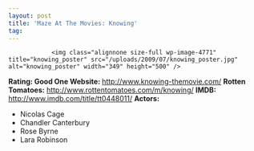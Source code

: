 ```yaml
---
layout: post
title: 'Maze At The Movies: Knowing'
tag: 
---
```



                <img class="alignnone size-full wp-image-4771" title="knowing_poster" src="/uploads/2009/07/knowing_poster.jpg" alt="knowing_poster" width="349" height="500" />
<p><strong>Rating: Good One
Website: </strong><a href="http://www.knowing-themovie.com/"><a href="http://www.knowing-themovie.com/">http://www.knowing-themovie.com/</a></a>
<strong>Rotten Tomatoes:</strong> <a href="http://www.rottentomatoes.com/m/knowing/"><a href="http://www.rottentomatoes.com/m/knowing/">http://www.rottentomatoes.com/m/knowing/</a></a>
<strong>IMDB: </strong><a href="http://www.imdb.com/title/tt0448011/"><a href="http://www.imdb.com/title/tt0448011/">http://www.imdb.com/title/tt0448011/</a></a>
<strong>Actors:</strong></p>
<ul>
    <li>Nicolas Cage</li>
    <li>Chandler Canterbury</li>
    <li>Rose Byrne</li>
    <li>Lara Robinson</li>
</ul>
            
